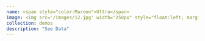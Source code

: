 ```yaml
---
name: <span style="color:Maroon">Ultra</span>
image: <img src='/images/12.jpg' width="250px" style="float:left; margin:0px 20px 0px 0px;">
collection: demos
description: "See Data"
---
```

